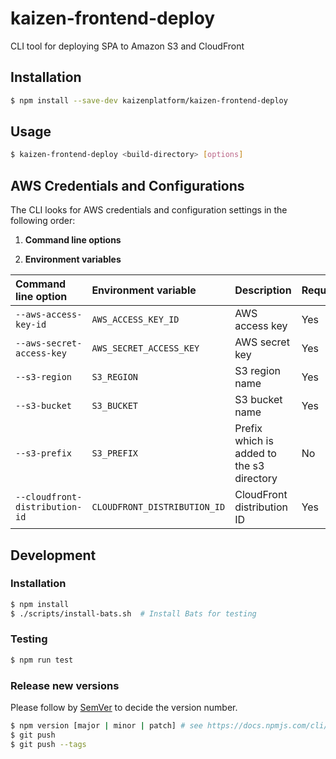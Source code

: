 # kaizen-frontend-deploy

CLI tool for deploying SPA to Amazon S3 and CloudFront

## Installation

```bash
$ npm install --save-dev kaizenplatform/kaizen-frontend-deploy
```

## Usage

```bash
$ kaizen-frontend-deploy <build-directory> [options]
```

## AWS Credentials and Configurations

The CLI looks for AWS credentials and configuration settings in the following order:

1. **Command line options**

2. **Environment variables**

|Command line option|Environment variable|Description|Required?|Example|
|:--|:--|:--|:--|:--|
|`--aws-access-key-id`|`AWS_ACCESS_KEY_ID`|AWS access key|Yes|`AKIAIOSFODNN7EXAMPLE`|
|`--aws-secret-access-key`|`AWS_SECRET_ACCESS_KEY`|AWS secret key|Yes|`wJalrXUtnFEMI/K7MDENG/bPxRfiCYEXAMPLEKEY`|
|`--s3-region`|`S3_REGION`|S3 region name|Yes|`us-west-1`|
|`--s3-bucket`|`S3_BUCKET`|S3 bucket name|Yes|`account-web`|
|`--s3-prefix`|`S3_PREFIX`|Prefix which is added to the s3 directory|No|`popup/`|
|`--cloudfront-distribution-id`|`CLOUDFRONT_DISTRIBUTION_ID`|CloudFront distribution ID|Yes|`EDFDVBD6EXAMPLE`|

## Development

### Installation

```bash
$ npm install
$ ./scripts/install-bats.sh  # Install Bats for testing
```

### Testing

```bash
$ npm run test
```

### Release new versions

Please follow by [SemVer](http://semver.org/) to decide the version number.

```bash
$ npm version [major | minor | patch] # see https://docs.npmjs.com/cli/version for more details
$ git push
$ git push --tags
```
